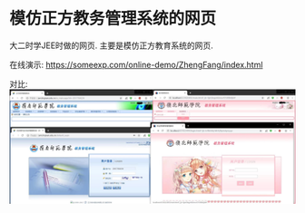 # 模仿正方教务管理系统的网页
大二时学JEE时做的网页. 主要是模仿正方教育系统的网页. 

在线演示: https://someexp.com/online-demo/ZhengFang/index.html

对比: 
![demo](picture/detail.jpg)
